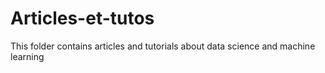 # Articles-et-tutos
This folder contains articles and tutorials about data science and machine learning 
